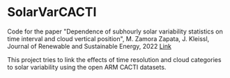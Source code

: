 # SolarVarCACTI

Code for the paper "Dependence of subhourly solar variability statistics on time interval and cloud vertical position", M. Zamora Zapata, J. Kleissl, Journal of Renewable and Sustainable Energy, 2022 [Link](https://doi.org/10.1063/5.0090846)

This project tries to link the effects of time resolution and cloud categories to solar variability using the open ARM CACTI datasets.
